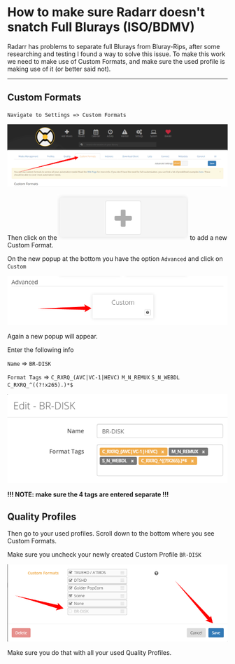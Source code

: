 # How to make sure Radarr doesn't snatch Full Blurays (ISO/BDMV)

Radarr has problems to separate full Blurays from Bluray-Rips,
after some researching and  testing I found a way to solve this issue.
To make this work we need to make use of Custom Formats,
and make sure the used profile is making use of it (or better said not).

------

## Custom Formats

`Navigate to Settings => Custom Formats`

![](images/image-20191027165122728.png)

Then click on the![](images/image-20191027165508102.png)  to add a new Custom Format.

On the new popup at the bottom you have the option `Advanced` and click on `Custom`

![](images/image-20191027165328556.png)

Again a new popup will appear.

Enter the following info

`Name` => `BR-DISK`

`Format Tags` => `C_RXRQ_(AVC|VC-1|HEVC)` `M_N_REMUX` `S_N_WEBDL` `C_RXRQ_^((?!x265).)*$`

![](images/image-20200209165701743.png)

**!!! NOTE: make sure the 4 tags are entered separate !!!**

## Quality Profiles

Then go to your used profiles.
Scroll down to the bottom where you see Custom Formats.

Make sure you uncheck your newly created Custom Profile `BR-DISK`

![](images/image-20191027170313598.png)



Make sure you do that with all your used Quality Profiles.

